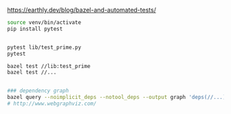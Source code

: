 https://earthly.dev/blog/bazel-and-automated-tests/

```bash
source venv/bin/activate
pip install pytest


pytest lib/test_prime.py
pytest

bazel test //lib:test_prime
bazel test //...


### dependency graph
bazel query --noimplicit_deps --notool_deps --output graph 'deps(//...)'
# http://www.webgraphviz.com/

```